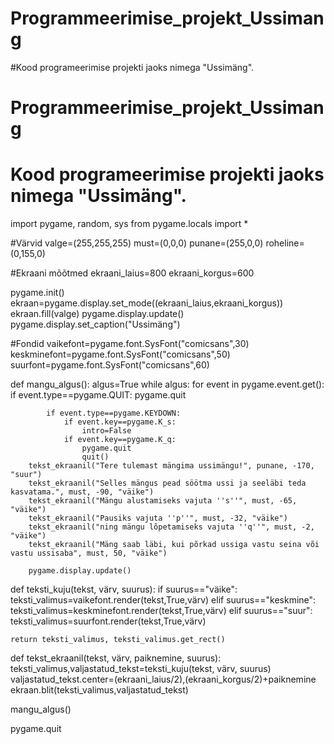 # Programmeerimise_projekt_Ussimang
#Kood programeerimise projekti jaoks nimega "Ussimäng".

# Programmeerimise_projekt_Ussimang
# Kood programeerimise projekti jaoks nimega "Ussimäng".

import pygame, random, sys
from pygame.locals import *

#Värvid
valge=(255,255,255)
must=(0,0,0)
punane=(255,0,0)
roheline=(0,155,0)

#Ekraani mõõtmed
ekraani_laius=800
ekraani_korgus=600

pygame.init()
ekraan=pygame.display.set_mode((ekraani_laius,ekraani_korgus))
ekraan.fill(valge)
pygame.display.update()
pygame.display.set_caption("Ussimäng")

#Fondid
vaikefont=pygame.font.SysFont("comicsans",30)
keskminefont=pygame.font.SysFont("comicsans",50)
suurfont=pygame.font.SysFont("comicsans",60)


def mangu_algus():
    algus=True
    while algus:
        for event in pygame.event.get():
            if event.type==pygame.QUIT:
                pygame.quit

            if event.type==pygame.KEYDOWN:
                if event.key==pygame.K_s:
                    intro=False
                if event.key==pygame.K_q:
                    pygame.quit
                    quit()
        tekst_ekraanil("Tere tulemast mängima ussimängu!", punane, -170, "suur")
        tekst_ekraanil("Selles mängus pead söötma ussi ja seeläbi teda kasvatama.", must, -90, "väike")
        tekst_ekraanil("Mängu alustamiseks vajuta ''s''", must, -65, "väike")
        tekst_ekraanil("Pausiks vajuta ''p''", must, -32, "väike")
        tekst_ekraanil("ning mängu lõpetamiseks vajuta ''q''", must, -2, "väike")
        tekst_ekraanil("Mäng saab läbi, kui põrkad ussiga vastu seina või vastu ussisaba", must, 50, "väike")
        
        pygame.display.update()

def teksti_kuju(tekst, värv, suurus):
    if suurus=="väike":
        teksti_valimus=vaikefont.render(tekst,True,värv)
    elif suurus=="keskmine":
        teksti_valimus=keskminefont.render(tekst,True,värv)
    elif suurus=="suur":
        teksti_valimus=suurfont.render(tekst,True,värv)

    return teksti_valimus, teksti_valimus.get_rect()    

def tekst_ekraanil(tekst, värv, paiknemine, suurus):
    teksti_valimus,valjastatud_tekst=teksti_kuju(tekst, värv, suurus)
    valjastatud_tekst.center=(ekraani_laius/2),(ekraani_korgus/2)+paiknemine
    ekraan.blit(teksti_valimus,valjastatud_tekst)
    

mangu_algus()
                    





pygame.quit




















